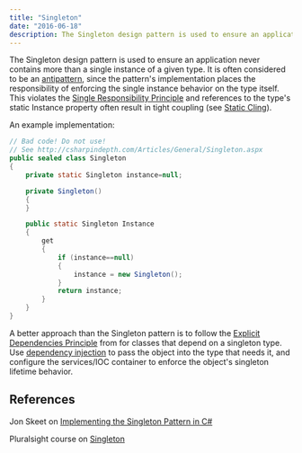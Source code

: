 ```yaml
---
title: "Singleton"
date: "2016-06-18"
description: The Singleton design pattern is used to ensure an application never contains more than a single instance of a given type.
---
```


The Singleton design pattern is used to ensure an application never contains more than a single instance of a given type. It is often considered to be an [antipattern](/antipatterns/antipatterns-overview), since the pattern's implementation places the responsibility of enforcing the single instance behavior on the type itself. This violates the [Single Responsibility Principle](/principles/single-responsibility-principle) and references to the type's static Instance property often result in tight coupling (see [Static Cling](/antipatterns/static-cling)).

An example implementation:

```java
// Bad code! Do not use!
// See http://csharpindepth.com/Articles/General/Singleton.aspx
public sealed class Singleton
{
    private static Singleton instance=null;

    private Singleton()
    {
    }

    public static Singleton Instance
    {
        get
        {
            if (instance==null)
            {
                instance = new Singleton();
            }
            return instance;
        }
    }
}
```

A better approach than the Singleton pattern is to follow the [Explicit Dependencies Principle](/principles/explicit-dependencies-principle) from for classes that depend on a singleton type. Use [dependency injection](/practices/dependency-injection) to pass the object into the type that needs it, and configure the services/IOC container to enforce the object's singleton lifetime behavior.

## References

Jon Skeet on [Implementing the Singleton Pattern in C#](http://csharpindepth.com/Articles/General/Singleton.aspx)

Pluralsight course on [Singleton](https://www.pluralsight.com/courses/c-sharp-design-patterns-singleton)
